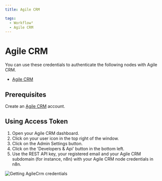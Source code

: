 ```yaml
---
title: Agile CRM

tags:
  - Workflow²
  - Agile CRM
---
```


# Agile CRM

You can use these credentials to authenticate the following nodes with Agile CRM.
- [Agile CRM](/integrations/nodes/n8n-nodes-base.agileCrm/)


## Prerequisites

Create an [Agile CRM](https://www.agilecrm.com/) account.

## Using Access Token

1. Open your Agile CRM dashboard.
2. Click on your user icon in the top right of the window.
3. Click on the Admin Settings button.
4. Click on the 'Developers & Api' button in the bottom left.
5. Use the REST API key, your registered email and your Agile CRM subdomain (for instance, n8n) with your Agile CRM node credentials in n8n.


![Getting AgileCrm credentials](/_images/integrations/credentials/agilecrm/using-access-token.gif)
